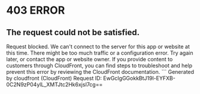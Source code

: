 # 403 ERROR

## The request could not be satisfied.

Request blocked. We can't connect to the server for this app or website at this time. There might be too much traffic or a configuration error. Try again later, or contact the app or website owner. If you provide content to customers through CloudFront, you can find steps to troubleshoot and help prevent this error by reviewing the CloudFront documentation. ```
Generated by cloudfront (CloudFront)
Request ID: EwGcIgGGokkBtJ19l-EYFXB-0C2N9zP04ylL_XMTJtc2Hk6xjsI7cg==

```

